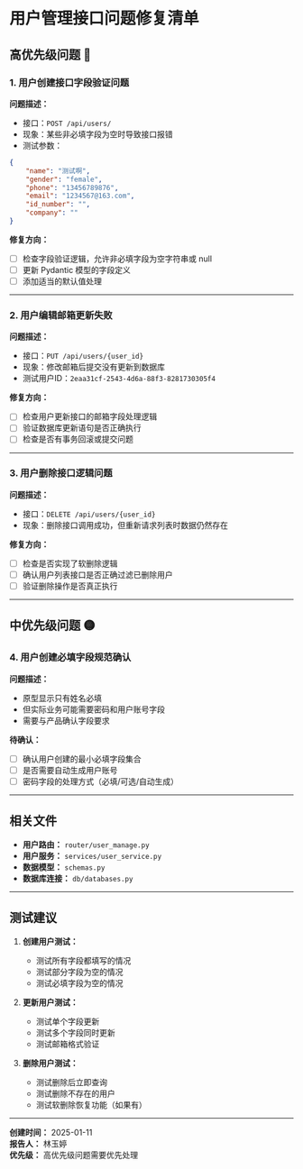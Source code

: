# 用户管理接口问题修复清单

## 高优先级问题 🔴

### 1. 用户创建接口字段验证问题
**问题描述：** 
- 接口：`POST /api/users/`
- 现象：某些非必填字段为空时导致接口报错
- 测试参数：
```json
{
    "name": "测试啊",
    "gender": "female", 
    "phone": "13456789876",
    "email": "1234567@163.com",
    "id_number": "",
    "company": ""
}
```

**修复方向：**
- [ ] 检查字段验证逻辑，允许非必填字段为空字符串或 null
- [ ] 更新 Pydantic 模型的字段定义
- [ ] 添加适当的默认值处理

---

### 2. 用户编辑邮箱更新失败
**问题描述：**
- 接口：`PUT /api/users/{user_id}`
- 现象：修改邮箱后提交没有更新到数据库
- 测试用户ID：`2eaa31cf-2543-4d6a-88f3-8281730305f4`

**修复方向：**
- [ ] 检查用户更新接口的邮箱字段处理逻辑
- [ ] 验证数据库更新语句是否正确执行
- [ ] 检查是否有事务回滚或提交问题

---

### 3. 用户删除接口逻辑问题
**问题描述：**
- 接口：`DELETE /api/users/{user_id}`
- 现象：删除接口调用成功，但重新请求列表时数据仍然存在

**修复方向：**
- [ ] 检查是否实现了软删除逻辑
- [ ] 确认用户列表接口是否正确过滤已删除用户
- [ ] 验证删除操作是否真正执行

---

## 中优先级问题 🟡

### 4. 用户创建必填字段规范确认
**问题描述：**
- 原型显示只有姓名必填
- 但实际业务可能需要密码和用户账号字段
- 需要与产品确认字段要求

**待确认：**
- [ ] 确认用户创建的最小必填字段集合
- [ ] 是否需要自动生成用户账号
- [ ] 密码字段的处理方式（必填/可选/自动生成）

---

## 相关文件

- **用户路由：** `router/user_manage.py`
- **用户服务：** `services/user_service.py`
- **数据模型：** `schemas.py`
- **数据库连接：** `db/databases.py`

---

## 测试建议

1. **创建用户测试：**
   - 测试所有字段都填写的情况
   - 测试部分字段为空的情况
   - 测试必填字段为空的情况

2. **更新用户测试：**
   - 测试单个字段更新
   - 测试多个字段同时更新
   - 测试邮箱格式验证

3. **删除用户测试：**
   - 测试删除后立即查询
   - 测试删除不存在的用户
   - 测试软删除恢复功能（如果有）

---

**创建时间：** 2025-01-11  
**报告人：** 林玉婷  
**优先级：** 高优先级问题需要优先处理